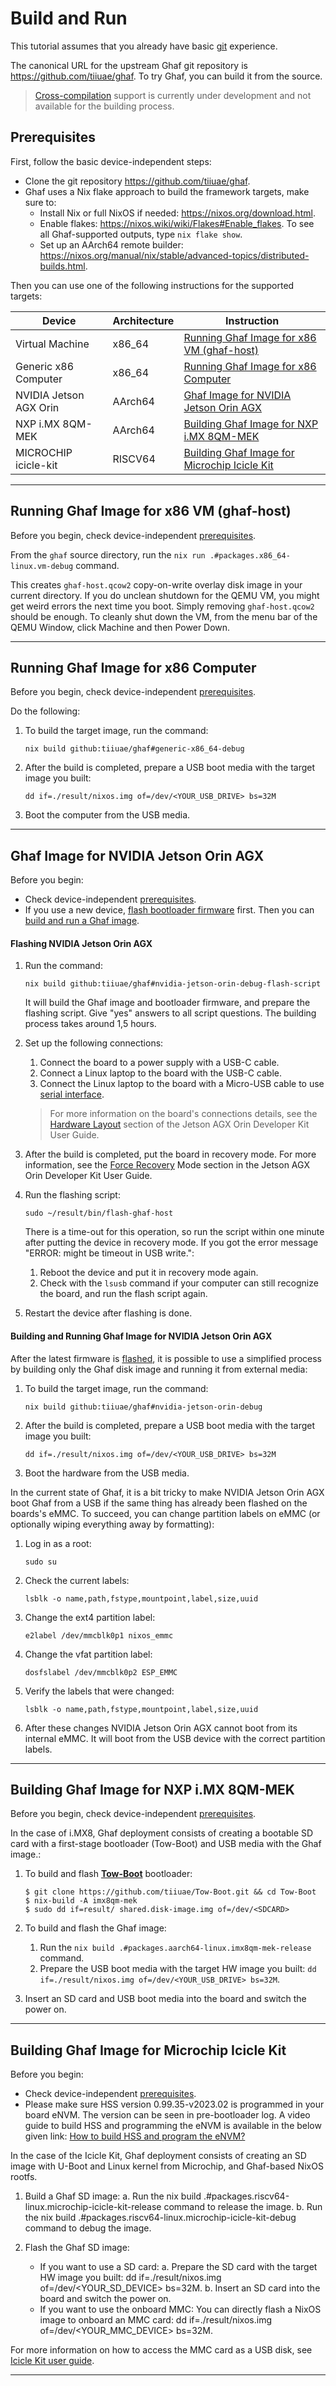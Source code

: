 <!--
    Copyright 2022-2023 TII (SSRC) and the Ghaf contributors
    SPDX-License-Identifier: CC-BY-SA-4.0
-->

# Build and Run

This tutorial assumes that you already have basic [git](https://git-scm.com/) experience.

The canonical URL for the upstream Ghaf git repository is <https://github.com/tiiuae/ghaf>. To try Ghaf, you can build it from the source.

>[Cross-compilation](../ref_impl/cross_compilation.md) support is currently under development and not available for the building process.


## Prerequisites

First, follow the basic device-independent steps:

* Clone the git repository <https://github.com/tiiuae/ghaf>.
* Ghaf uses a Nix flake approach to build the framework targets, make sure to:
  * Install Nix or full NixOS if needed: <https://nixos.org/download.html>.
  * Enable flakes: <https://nixos.wiki/wiki/Flakes#Enable_flakes>.
    To see all Ghaf-supported outputs, type `nix flake show`.
  * Set up an AArch64 remote builder: <https://nixos.org/manual/nix/stable/advanced-topics/distributed-builds.html>.


Then you can use one of the following instructions for the supported targets:

| Device                  | Architecture     | Instruction      |
|---                      |---               | ---              |
| Virtual Machine | x86_64           | [Running Ghaf Image for x86 VM (ghaf-host)](./build_and_run.md#running-ghaf-image-for-x86-vm-ghaf-host)     |
| Generic x86 Сomputer | x86_64           | [Running Ghaf Image for x86 Computer](./build_and_run.md#running-ghaf-image-for-x86-computer) |
| NVIDIA Jetson AGX Orin  | AArch64          | [Ghaf Image for NVIDIA Jetson Orin AGX](./build_and_run.md#ghaf-image-for-nvidia-jetson-orin-agx)     |
| NXP i.MX 8QM-MEK        | AArch64          | [Building Ghaf Image for NXP i.MX 8QM-MEK](./build_and_run.md#building-ghaf-image-for-nxp-imx-8qm-mek)     |
| MICROCHIP icicle-kit    | RISCV64          | [Building Ghaf Image for Microchip Icicle Kit](./build_and_run.md#building-ghaf-image-for-microchip-icicle-kit) |


---

## Running Ghaf Image for x86 VM (ghaf-host)

Before you begin, check device-independent [prerequisites](./build_and_run.md#prerequisites).

From the `ghaf` source directory, run the `nix run .#packages.x86_64-linux.vm-debug` command.

This creates `ghaf-host.qcow2` copy-on-write overlay disk image in your current directory. If you do unclean shutdown for the QEMU VM, you might get weird errors the next time you boot. Simply removing `ghaf-host.qcow2` should be enough. To cleanly shut down the VM, from the menu bar of the QEMU Window, click Machine and then Power Down.

---

## Running Ghaf Image for x86 Computer

Before you begin, check device-independent [prerequisites](./build_and_run.md#prerequisites).

Do the following:
1. To build the target image, run the command:
    ```
    nix build github:tiiuae/ghaf#generic-x86_64-debug
    ```
2. After the build is completed, prepare a USB boot media with the target image you built:
    ```
    dd if=./result/nixos.img of=/dev/<YOUR_USB_DRIVE> bs=32M
    ```
3. Boot the computer from the USB media.

---

## Ghaf Image for NVIDIA Jetson Orin AGX

Before you begin:

* Check device-independent [prerequisites](./build_and_run.md#prerequisites).
* If you use a new device, [flash bootloader firmware](./build_and_run.md#flashing-nvidia-jetson-orin-agx) first. Then you can [build and run a Ghaf image](./build_and_run.md#building-and-running-ghaf-image-for-nvidia-jetson-orin-agx).


#### Flashing NVIDIA Jetson Orin AGX

1. Run the command:
    ```
    nix build github:tiiuae/ghaf#nvidia-jetson-orin-debug-flash-script
    ```
    It will build the Ghaf image and bootloader firmware, and prepare the flashing script. Give "yes" answers to all script questions. The building process takes around 1,5 hours.

2. Set up the following connections:
   1. Connect the board to a power supply with a USB-C cable.
   2. Connect a Linux laptop to the board with the USB-C cable.
   3. Connect the Linux laptop to the board with a Micro-USB cable to use [serial interface](https://developer.ridgerun.com/wiki/index.php/NVIDIA_Jetson_Orin/In_Board/Getting_in_Board/Serial_Console).

   > For more information on the board's connections details, see the [Hardware Layout](https://developer.nvidia.com/embedded/learn/jetson-agx-orin-devkit-user-guide/developer_kit_layout.html) section of the Jetson AGX Orin Developer Kit User Guide.

3. After the build is completed, put the board in recovery mode. For more information, see the [Force Recovery](https://developer.nvidia.com/embedded/learn/jetson-agx-orin-devkit-user-guide/howto.html#force-recovery-mode) Mode section in the Jetson AGX Orin Developer Kit User Guide.

4. Run the flashing script:
    ```
    sudo ~/result/bin/flash-ghaf-host
    ```
    There is a time-out for this operation, so run the script within one minute after putting the device in recovery mode. If you got the error message "ERROR: might be timeout in USB write.":

      1. Reboot the device and put it in recovery mode again.
      2. Check with the `lsusb` command if your computer can still recognize the board, and run the flash script again.

5. Restart the device after flashing is done.


#### Building and Running Ghaf Image for NVIDIA Jetson Orin AGX

After the latest firmware is [flashed](./build_and_run.md#flashing-nvidia-jetson-orin-agx), it is possible to use a simplified process by building only the Ghaf disk image and running it from external media:

1. To build the target image, run the command:
    ```
    nix build github:tiiuae/ghaf#nvidia-jetson-orin-debug
    ```
2. After the build is completed, prepare a USB boot media with the target image you built:
    ```
    dd if=./result/nixos.img of=/dev/<YOUR_USB_DRIVE> bs=32M
    ```
3. Boot the hardware from the USB media.

In the current state of Ghaf, it is a bit tricky to make NVIDIA Jetson Orin AGX boot Ghaf from a USB if the same thing has already been flashed on the boards's eMMC. To succeed, you can change partition labels on eMMC (or optionally wiping everything away by formatting):

1. Log in as a root:
    ```
    sudo su
    ```
2. Check the current labels:
    ```
    lsblk -o name,path,fstype,mountpoint,label,size,uuid
    ```
3. Change the ext4 partition label:
    ```
    e2label /dev/mmcblk0p1 nixos_emmc
    ```
4. Change the vfat partition label:
    ```
    dosfslabel /dev/mmcblk0p2 ESP_EMMC
    ```
5. Verify the labels that were changed:
    ```
    lsblk -o name,path,fstype,mountpoint,label,size,uuid
    ```
6. After these changes NVIDIA Jetson Orin AGX cannot boot from its internal eMMC. It will boot from the USB device with the correct partition labels.


---

## Building Ghaf Image for NXP i.MX 8QM-MEK

Before you begin, check device-independent [prerequisites](./build_and_run.md#prerequisites).

In the case of i.MX8, Ghaf deployment consists of creating a bootable SD card with a first-stage bootloader (Tow-Boot) and USB media with the Ghaf image.:


1. To build and flash [**Tow-Boot**](https://github.com/tiiuae/Tow-Boot) bootloader:

    ```
    $ git clone https://github.com/tiiuae/Tow-Boot.git && cd Tow-Boot
    $ nix-build -A imx8qm-mek
    $ sudo dd if=result/ shared.disk-image.img of=/dev/<SDCARD>
    ```

2. To build and flash the Ghaf image:
   1. Run the `nix build .#packages.aarch64-linux.imx8qm-mek-release` command.
   2. Prepare the USB boot media with the target HW image you built: `dd if=./result/nixos.img of=/dev/<YOUR_USB_DRIVE> bs=32M`.

3. Insert an SD card and USB boot media into the board and switch the power on.

---

## Building Ghaf Image for Microchip Icicle Kit

Before you begin:

* Check device-independent [prerequisites](./build_and_run.md#prerequisites).
* Please make sure HSS version 0.99.35-v2023.02 is programmed in your board eNVM. The version can be seen in pre-bootloader log. 
  A video guide to build HSS and programming the eNVM is available in the below given link:
  [How to build HSS and program the eNVM?](https://www.youtube.com/watch?v=McAt2-6cwd4) 

In the case of the Icicle Kit, Ghaf deployment consists of creating an SD image with U-Boot and Linux kernel from Microchip, and Ghaf-based NixOS rootfs.

1. Build a Ghaf SD image:
   a. Run the nix build .#packages.riscv64-linux.microchip-icicle-kit-release command to release the image.
   b. Run the nix build .#packages.riscv64-linux.microchip-icicle-kit-debug command to debug the image.

2. Flash the Ghaf SD image:
   * If you want to use a SD card:
     a. Prepare the SD card with the target HW image you built: dd if=./result/nixos.img of=/dev/<YOUR_SD_DEVICE> bs=32M.
     b. Insert an SD card into the board and switch the power on.
   * If you want to use the onboard MMC:
     You can directly flash a NixOS image to onboard an MMC card: dd if=./result/nixos.img of=/dev/<YOUR_MMC_DEVICE> bs=32M.

For more information on how to access the MMC card as a USB disk, see [Icicle Kit user guide](https://tinyurl.com/48wycdka).

---
